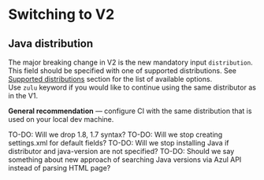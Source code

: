 # Switching to V2
## Java distribution
The major breaking change in V2 is the new mandatory input `distribution`. This field should be specified with one of supported distributions. See [Supported distributions](../README.md#Supported-distributions) section for the list of available options.  
Use `zulu` keyword if you would like to continue using the same distributor as in the V1.

**General recommendation** — configure CI with the same distribution that is used on your local dev machine.


TO-DO: Will we drop 1.8, 1.7 syntax?
TO-DO: Will we stop creating settings.xml for default fields?
TO-DO: Will we stop installing Java if distributor and java-version are not specified?
TO-DO: Should we say something about new approach of searching Java versions via Azul API instead of parsing HTML page?
